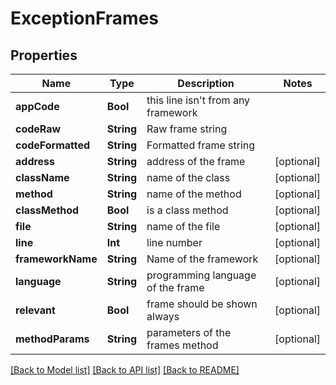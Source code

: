 # ExceptionFrames

## Properties
Name | Type | Description | Notes
------------ | ------------- | ------------- | -------------
**appCode** | **Bool** | this line isn&#39;t from any framework | 
**codeRaw** | **String** | Raw frame string | 
**codeFormatted** | **String** | Formatted frame string | 
**address** | **String** | address of the frame | [optional] 
**className** | **String** | name of the class | [optional] 
**method** | **String** | name of the method | [optional] 
**classMethod** | **Bool** | is a class method | [optional] 
**file** | **String** | name of the file | [optional] 
**line** | **Int** | line number | [optional] 
**frameworkName** | **String** | Name of the framework | [optional] 
**language** | **String** | programming language of the frame | [optional] 
**relevant** | **Bool** | frame should be shown always | [optional] 
**methodParams** | **String** | parameters of the frames method | [optional] 

[[Back to Model list]](../README.md#documentation-for-models) [[Back to API list]](../README.md#documentation-for-api-endpoints) [[Back to README]](../README.md)



